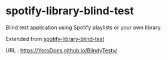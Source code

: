 # spotify-library-blind-test
Blind test application using Spotify playlists or your own library.

Extended from [spotify-library-blind-test](https://github.com/natinusala/spotify-library-blind-test)

URL : https://YoroDoes.github.io/BlindyTesty/
